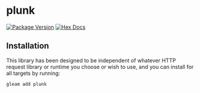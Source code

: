 # plunk

[![Package Version](https://img.shields.io/hexpm/v/plunk)](https://hex.pm/packages/plunk)
[![Hex Docs](https://img.shields.io/badge/hex-docs-ffaff3)](https://hexdocs.pm/plunk/)

## Installation

This library has been designed to be independent of whatever HTTP request library or runtime you choose or wish to use, and you can install for all targets by running:

```sh
gleam add plunk
```
